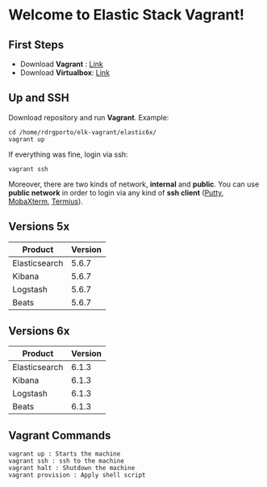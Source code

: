 # Welcome to Elastic Stack Vagrant!

## First Steps

 - Download **Vagrant** : [Link](https://www.vagrantup.com/downloads.html)
 - Download **Virtualbox**: [Link](https://www.virtualbox.org/wiki/Downloads)

## Up and SSH

Download repository and run **Vagrant**. Example:

    cd /home/rdrgporto/elk-vagrant/elastic6x/
    vagrant up

If everything was fine, login via ssh:

    vagrant ssh

Moreover, there are two kinds of network, **internal** and **public**. You can use **public network** in order to login via any kind of **ssh client** ([Putty](https://www.putty.org/), [MobaXterm](https://mobaxterm.mobatek.net/), [Termius](https://www.termius.com/)).

## Versions 5x

| Product | Version |
|--|--|
| Elasticsearch |  5.6.7 |
| Kibana |  5.6.7 |
| Logstash |  5.6.7 |
| Beats |  5.6.7 |

## Versions 6x

| Product | Version |
|--|--|
| Elasticsearch |  6.1.3 |
| Kibana |  6.1.3 |
| Logstash |  6.1.3 |
| Beats |  6.1.3 |

## Vagrant Commands

    vagrant up : Starts the machine
    vagrant ssh : ssh to the machine
    vagrant halt : Shutdown the machine
    vagrant provision : Apply shell script
